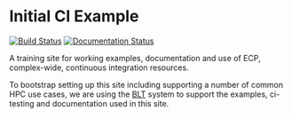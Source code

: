 # Initial CI Example

[![Build Status](https://travis-ci.org/ecp-ci/initial-ci-example.svg?branch=master)](https://travis-ci.org/ecp-ci/initial-ci-example)  [![Documentation Status](https://readthedocs.org/projects/ecp-ci-examples/badge/?version=latest)](https://ecp-ci-examples.readthedocs.io/en/latest/?badge=latest)

A training site for working examples, documentation and use of ECP, complex-wide, continuous integration resources.

To bootstrap setting up this site including supporting a number of common HPC use cases, we are using the
[BLT](https://computation.llnl.gov/projects/blt-build-link-test) system to support the examples, ci-testing
and documentation used in this site.
